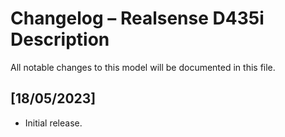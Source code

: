 # Changelog – Realsense D435i Description

All notable changes to this model will be documented in this file.

## [18/05/2023]
- Initial release.